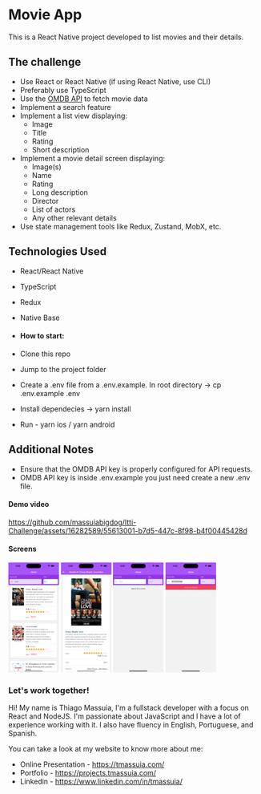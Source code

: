 # Movie App
This is a React Native project developed to list movies and their details.

## The challenge
- Use React or React Native (if using React Native, use CLI)
- Preferably use TypeScript
- Use the [OMDB API](http://www.omdbapi.com/) to fetch movie data
- Implement a search feature
- Implement a list view displaying:
  - Image
  - Title
  - Rating
  - Short description
- Implement a movie detail screen displaying:
  - Image(s)
  - Name
  - Rating
  - Long description
  - Director
  - List of actors
  - Any other relevant details
- Use state management tools like Redux, Zustand, MobX, etc.
  
## Technologies Used
- React/React Native
- TypeScript
- Redux
- Native Base

- #### How to start:
- Clone this repo
- Jump to the project folder
- Create a .env file from a .env.example. In root directory -> cp .env.example .env 
- Install dependecies -> yarn install
- Run - yarn ios / yarn android

## Additional Notes
- Ensure that the OMDB API key is properly configured for API requests.
- OMDB API key is inside .env.example you just need create a new .env file.

#### Demo video
https://github.com/massuiabigdog/Itti-Challenge/assets/16282589/55613001-b7d5-447c-8f98-b4f00445428d



#### Screens
<img src="./screenshoots/screen-1.png" width="20%" />
<img src="./screenshoots/screen-2.png" width="20%" />
<img src="./screenshoots/screen-3.png" width="20%" />
<img src="./screenshoots/screen-4.png" width="20%" />

### Let's work together! 

Hi! My name is Thiago Massuia, I'm a fullstack developer with a focus on React and NodeJS.
I'm passionate about JavaScript and I have a lot of experience working with it.
I also have fluency in English, Portuguese, and Spanish.

You can take a look at my website to know more about me:
- Online Presentation - https://tmassuia.com/
- Portfolio - https://projects.tmassuia.com/
- Linkedin - https://www.linkedin.com/in/tmassuia/

